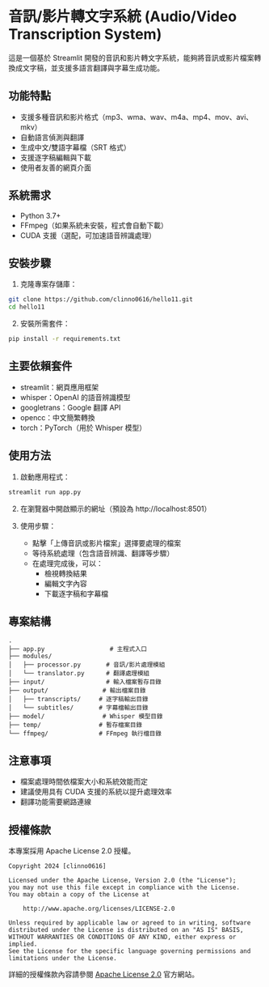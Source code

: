 # 音訊/影片轉文字系統 (Audio/Video Transcription System)

這是一個基於 Streamlit 開發的音訊和影片轉文字系統，能夠將音訊或影片檔案轉換成文字稿，並支援多語言翻譯與字幕生成功能。

## 功能特點

- 支援多種音訊和影片格式（mp3、wma、wav、m4a、mp4、mov、avi、mkv）
- 自動語言偵測與翻譯
- 生成中文/雙語字幕檔（SRT 格式）
- 支援逐字稿編輯與下載
- 使用者友善的網頁介面

## 系統需求

- Python 3.7+
- FFmpeg（如果系統未安裝，程式會自動下載）
- CUDA 支援（選配，可加速語音辨識處理）

## 安裝步驟

1. 克隆專案存儲庫：
```bash
git clone https://github.com/clinno0616/hello11.git
cd hello11
```

2. 安裝所需套件：
```bash
pip install -r requirements.txt
```

## 主要依賴套件

- streamlit：網頁應用框架
- whisper：OpenAI 的語音辨識模型
- googletrans：Google 翻譯 API
- opencc：中文簡繁轉換
- torch：PyTorch（用於 Whisper 模型）

## 使用方法

1. 啟動應用程式：
```bash
streamlit run app.py
```

2. 在瀏覽器中開啟顯示的網址（預設為 http://localhost:8501）

3. 使用步驟：
   - 點擊「上傳音訊或影片檔案」選擇要處理的檔案
   - 等待系統處理（包含語音辨識、翻譯等步驟）
   - 在處理完成後，可以：
     - 檢視轉換結果
     - 編輯文字內容
     - 下載逐字稿和字幕檔

## 專案結構

```
.
├── app.py                  # 主程式入口
├── modules/
│   ├── processor.py       # 音訊/影片處理模組
│   └── translator.py      # 翻譯處理模組
├── input/                 # 輸入檔案暫存目錄
├── output/               # 輸出檔案目錄
│   ├── transcripts/     # 逐字稿輸出目錄
│   └── subtitles/       # 字幕檔輸出目錄
├── model/                # Whisper 模型目錄
├── temp/                # 暫存檔案目錄
└── ffmpeg/              # FFmpeg 執行檔目錄
```

## 注意事項

- 檔案處理時間依檔案大小和系統效能而定
- 建議使用具有 CUDA 支援的系統以提升處理效率
- 翻譯功能需要網路連線

## 授權條款

本專案採用 Apache License 2.0 授權。

```
Copyright 2024 [clinno0616]

Licensed under the Apache License, Version 2.0 (the "License");
you may not use this file except in compliance with the License.
You may obtain a copy of the License at

    http://www.apache.org/licenses/LICENSE-2.0

Unless required by applicable law or agreed to in writing, software
distributed under the License is distributed on an "AS IS" BASIS,
WITHOUT WARRANTIES OR CONDITIONS OF ANY KIND, either express or implied.
See the License for the specific language governing permissions and
limitations under the License.
```

詳細的授權條款內容請參閱 [Apache License 2.0](https://www.apache.org/licenses/LICENSE-2.0) 官方網站。
